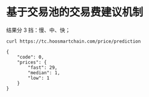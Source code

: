 # 基于交易池的交易费建议机制

结果分 3 挡：慢、中、快；

```
curl https://tc.hoosmartchain.com/price/prediction
```


```
{
    "code": 0,
    "prices": {
        "fast": 29,
        "median": 1,
        "low": 1
    }
}
```